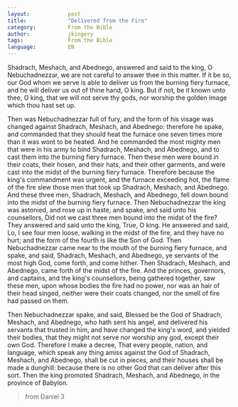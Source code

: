 ```yaml
---
layout:            post
title:             "Delivered from the Fire"
category:          From the Bible
author:            jkingery
tags:              From the Bible
language:          EN
---
```


Shadrach, Meshach, and Abednego, answered and said to the king, O 
Nebuchadnezzar, we are not careful to answer thee in this matter. If it 
be so, our God whom we serve is able to deliver us from the burning 
fiery furnace, and he will deliver us out of thine hand, O king. But if 
not, be it known unto thee, O king, that we will not serve thy gods, 
nor worship the golden image which thou hast set up.

Then was Nebuchadnezzar full of fury, and the form of his visage was 
changed against Shadrach, Meshach, and Abednego: therefore he spake, 
and commanded that they should heat the furnace one seven times more 
than it was wont to be heated. And he commanded the most mighty men 
that were in his army to bind Shadrach, Meshach, and Abednego, and to 
cast them into the burning fiery furnace. Then these men were bound in 
their coats, their hosen, and their hats, and their other garments, and 
were cast into the midst of the burning fiery furnace. Therefore because
the king's commandment was urgent, and the furnace exceeding hot, the 
flame of the fire slew those men that took up Shadrach, Meshach, and 
Abednego. And these three men, Shadrach, Meshach, and Abednego, fell 
down bound into the midst of the burning fiery furnace. Then 
Nebuchadnezzar the king was astonied, and rose up in haste, and spake, 
and said unto his counsellors, Did not we cast three men bound into the 
midst of the fire? They answered and said unto the king, True, O king. 
He answered and said, Lo, I see four men loose, walking in the midst of 
the fire, and they have no hurt; and the form of the fourth is like the 
Son of God. Then Nebuchadnezzar came near to the mouth of the burning 
fiery furnace, and spake, and said, Shadrach, Meshach, and Abednego, ye 
servants of the most high God, come forth, and come hither. Then 
Shadrach, Meshach, and Abednego, came forth of the midst of the fire. 
And the princes, governors, and captains, and the king's counsellors, 
being gathered together, saw these men, upon whose bodies the fire had 
no power, nor was an hair of their head singed, neither were their coats
changed, nor the smell of fire had passed on them.

Then Nebuchadnezzar spake, and said, Blessed be the God of Shadrach, 
Meshach, and Abednego, who hath sent his angel, and delivered his 
servants that trusted in him, and have changed the king's word, and 
yielded their bodies, that they might not serve nor worship any god, 
except their own God. Therefore I make a decree, That every people, 
nation, and language, which speak any thing amiss against the God of 
Shadrach, Meshach, and Abednego, shall be cut in pieces, and their 
houses shall be made a dunghill: because there is no other God that can 
deliver after this sort. Then the king promoted Shadrach, Meshach, and 
Abednego, in the province of Babylon.

> from Daniel 3
